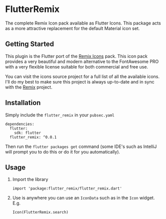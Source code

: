 # FlutterRemix

The complete Remix Icon pack available as Flutter Icons. This package acts as a more attractive replacement for the default Material icon set.

## Getting Started

This plugin is the Flutter port of the [Remix Icons](https://remixicon.com) pack. This icon pack provides a very beautiful and modern alternative to the FontAwesome PRO with a very flexible license suitable for both commercial and free use.

You can visit the icons source project for a full list of all the available icons. I'll do my best to make sure this project is always up-to-date and in sync with the [Remix](https://remixicon.com) project.

## Installation

Simply include the `flutter_remix` in your `pubsec.yaml`

```
dependencies:
  flutter:
    sdk: flutter
  flutter_remix: ^0.0.1
```

Then run the `flutter packages get` command (some IDE's such as IntelliJ will prompt you to do this or do it for you automatically).


## Usage

1. Import the library

	```
	import 'package:flutter_remix/flutter_remix.dart'
	```

2. Use is anywhere you can use an `IconData` such as in the `Icon` widget. E.g.

	```
	Icon(FlutterRemix.search)
	```